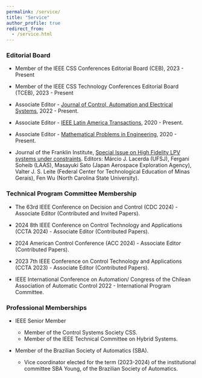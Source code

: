 ```yaml
---
permalink: /service/
title: "Service"
author_profile: true
redirect_from: 
  - /service.html
---
```



### Editorial Board

- Member of the IEEE CSS Conferences Editorial Board (CEB), 2023 - Present
   
- Member of the IEEE CSS Technology Conferences Editorial Board (TCEB), 2023 - Present

- Associate Editor - [Journal of Control, Automation and Electrical Systems](https://www.springer.com/journal/40313/editors), 2022 - Present.

- Associate Editor - [IEEE Latin America Transactions](https://latamt.ieeer9.org/index.php/transactions/about/editorialTeam), 2020 - Present.

- Associate Editor - [Mathematical Problems in Engineering](https://www.hindawi.com/journals/mpe/editors/), 2020 - Present.

- Journal of the Franklin Institute, [Special Issue on High Fidelity LPV systems under constraints](https://doi.org/10.1016/j.jfranklin.2022.02.029).
   Editors: Márcio J. Lacerda (UFSJ), Fergani Soheib (LAAS), Masayuki Sato (Japan Aerospace Exploration Agency), Valter J. S. Leite (Federal Center for Technological Education of Minas Gerais), Fen Wu (North Carolina State University).

### Technical Program Committee Membership

- The 63rd IEEE Conference on Decision and Control (CDC 2024) - Associate Editor (Contributed and Invited Papers).

- 2024 8th IEEE Conference on Control Technology and Applications (CCTA 2024) - Associate Editor (Contributed Papers).

- 2024 American Control Conference (ACC 2024) - Associate Editor (Contributed Papers).

- 2023 7th IEEE Conference on Control Technology and Applications (CCTA 2023) - Associate Editor (Contributed Papers).

- IEEE International Conference on Automation/ Congress of the Chilean Association of Automatic Control 2022 - International Program Committee.

### Professional Memberships

- IEEE Senior Member
  - Member of the Control Systems Society CSS. 
  - Member of the IEEE Technical Committee on Hybrid Systems.

- Member of the Brazilian Society of Automatics (SBA).
  - Vice coordinator elected for the term (2023-2024) of the institutional committee SBA Young, of the Brazilian Society of Automatics.


